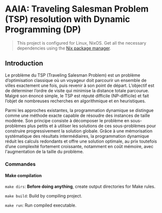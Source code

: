 # AAIA: Traveling Salesman Problem (TSP) resolution with Dynamic Programming (DP)

> This project is configured for Linux, NixOS. Get all the necessary dependencies using the [Nix package manager](https://nixos.org/).

## Introduction

Le problème du TSP (Traveling Salesman Problem) est un problème d’optimisation classique où un voyageur doit parcourir un ensemble de villes exactement une fois, puis revenir à son point de départ. L’objectif est de déterminer l’ordre de visite qui minimise la distance totale parcourue. Malgré son énoncé simple, le TSP est réputé difficile (NP-difficile) et fait l’objet de nombreuses recherches en algorithmique et en heuristiques.

Parmi les approches existantes, la programmation dynamique se distingue comme une méthode exacte capable de résoudre des instances de taille modérée. Son principe consiste à décomposer le problème en sous-problèmes plus petits et à utiliser les solutions de ces sous-problèmes pour construire progressivement la solution globale. Grâce à une mémorisation systématique des résultats intermédiaires, la programmation dynamique réduit les calculs redondants et offre une solution optimale, au prix toutefois d’une complexité fortement croissante, notamment en coût mémoire, avec l'augmentation de la taille du problème.

### Commandes

#### Make compilation

`make dirs`: **Before doing anything**, create output directories for Make rules.

`make build`: Build by compiling project.

`make run`: Run compiled executable.

